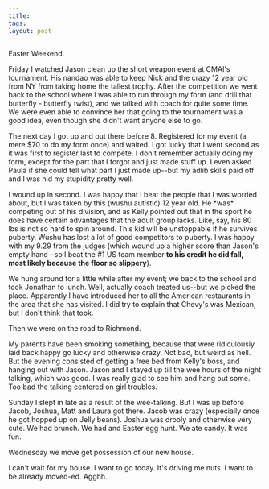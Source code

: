 ```yaml
---
title:
tags:
layout: post
---
```

Easter Weekend.

Friday I watched Jason clean up the short weapon event at CMAI's tournament.  His nandao was able to keep Nick and the crazy 12 year old from NY from taking home the tallest trophy.  After the competition we went back to the school where I was able to run through my form (and drill that butterfly - butterfly twist), and we talked with coach for quite some time.  We were even able to convince her that going to the tournament was a good idea, even though she didn't want anyone else to go.

The next day I got up and out there before 8.  Registered for my event (a mere $70 to do my form once) and waited.  I got lucky that I went second as it was first to register last to compete.  I don't remember actually doing my form, except for the part that I forgot and just made stuff up.  I even asked Paula if she could tell what part I just made up--but my adlib skills paid off and I was hid my stupidity pretty well.

I wound up in second.  I was happy that I beat the people that I was worried about, but I was taken by this (wushu autistic) 12 year old.  He \*was\* competing out of his division, and as Kelly pointed out that in the sport he does have certain advantages that the adult group lacks.  Like, say, his 80 lbs is not so hard to spin around.  This kid will be unstoppable if he survives puberty.  Wushu has lost a lot of good competitors to puberty. I was happy with my 9.29 from the judges (which wound up a higher score than Jason's empty hand--so I beat the #1 US team member __to his credit he did fall, most likely because the floor so slippery__).

We hung around for a little while after my event; we back to the school and took Jonathan to lunch.  Well, actually coach treated us--but we picked the place.  Apparently I have introduced her to all the American restaurants in the area that she has visited.  I did try to explain that Chevy's was Mexican, but I don't think that took.

Then we were on the road to Richmond.

My parents have been smoking something, because that were ridiculously laid back happy go lucky and otherwise crazy.  Not bad, but weird as hell.  But the evening consisted of getting a free bed from Kelly's boss, and hanging out with Jason.  Jason and I stayed up till the wee hours of the night talking, which was good.  I was really glad to see him and hang out some. Too bad the talking centered on girl troubles.

Sunday I slept in late as a result of the wee-talking.  But I was up before Jacob, Joshua, Matt and Laura got there.  Jacob was crazy (especially once he got hopped up on Jelly beans). Joshua was drooly and otherwise very cute. We had brunch.  We had and Easter egg hunt.  We ate candy.  It was fun.

Wednesday we move get possession of our new house.

I can't wait for my house.  I want to go today.  It's driving me nuts. I want to be already moved-ed.  Agghh.
